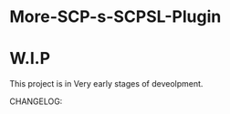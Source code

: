 # More-SCP-s-SCPSL-Plugin
# W.I.P

This project is in Very early stages of deveolpment.


CHANGELOG:
